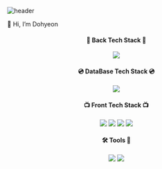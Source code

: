 ![header](https://capsule-render.vercel.app/api?type=waving&color=auto&height=300&section=header&text=Hello!%20🥳&fontSize=90&animation=twinkling)

👋 Hi, I’m Dohyeon

<h4 align="center">🧮 Back Tech Stack 🎨</h4>
<p align="center">
  <img src="https://img.shields.io/badge/PHP-777BB4?style=for-the-badge&logo=PHP&logoColor=white">
</p>
<h4 align="center">💿 DataBase Tech Stack 💿</h4>
<p align="center">
  <img src="https://img.shields.io/badge/MySQL-4479A1?style=for-the-badge&logo=MySQL&logoColor=white">
</p>
<h4 align="center">📺 Front Tech Stack 📺</h4>
<p align="center">
  <img src="https://img.shields.io/badge/CSS3-1572B6?style=for-the-badge&logo=CSS3&logoColor=white">
  <img src="https://img.shields.io/badge/HTML5-E34F26?style=for-the-badge&logo=HTML5&logoColor=white">
  <img src="https://img.shields.io/badge/JavaScript-F7DF1E?style=for-the-badge&logo=JavaScript&logoColor=white">
  <img src="https://img.shields.io/badge/React-61DAFB?style=for-the-badge&logo=React&logoColor=white">
</p>
<h4 align="center">🛠 Tools 🔨</h4>
<p align="center">
  <img src="https://img.shields.io/badge/Visual Studio Code-007ACC?style=for-the-badge&logo=Visual Studio Code&logoColor=white">
    <img src="https://img.shields.io/badge/GitHub-181717?style=for-the-badge&logo=GitHub&logoColor=white">
</p>
